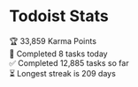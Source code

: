 
# Todoist Stats

<!-- TODO-IST:START -->
🏆  33,859 Karma Points           
🌸  Completed 8 tasks today           
✅  Completed 12,885 tasks so far           
⏳  Longest streak is 209 days
<!-- TODO-IST:END -->
